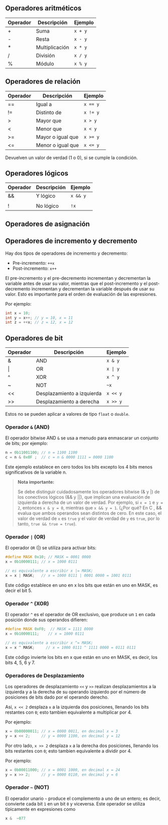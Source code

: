 ## Operadores aritméticos

| Operador | Descripción | Ejemplo |
|----------|-------------|---------|
| +        | Suma | `x + y` |
| -        | Resta | `x - y` |
| *        | Multiplicación | `x * y` |
| /        | División | `x / y` |
| %        | Módulo | `x % y` |

## Operadores de relación

| Operador | Descripción | Ejemplo |
|----------|-------------|---------|
| ==       | Igual a | `x == y` |
| !=       | Distinto de | `x != y` |
| >        | Mayor que | `x > y` |
| <        | Menor que | `x < y` |
| >=       | Mayor o igual que | `x >= y` |
| <=       | Menor o igual que | `x <= y` |

Devuelven un valor de verdad (1 o 0), si se cumple la condición.

## Operadores lógicos

| Operador | Descripción | Ejemplo |
|----------|-------------|---------|
| &&       | Y lógico | `x && y` |
| ||       | O lógico | `x || y` |
| !        | No lógico | `!x` |

## Operadores de asignación


## Operadores de incremento y decremento

Hay dos tipos de operadores de incremento y decremento:

- Pre-incremento: `++x`
- Post-incremento: `x++`


El pre-incremento y el pre-decremento incrementan y decrementan la variable antes de usar su valor, mientras que el post-incremento y el post-decremento incrementan y decrementan la variable después de usar su valor. Esto es importante para el orden de evaluación de las expresiones.

Por ejemplo:

```c
int x = 10;
int y = x++; // y = 10, x = 11
int z = ++x; // z = 12, x = 12
``` 


## Operadores de bit
 
 | Operador | Descripción | Ejemplo |
 |----------|-------------|---------|
 | &        | AND | `x & y` |
 | \|        | OR | `x \| y` |
 | ^        | XOR | `x ^ y` |
 | ~        | NOT | `~x` |
 | <<       | Desplazamiento a izquierda | `x << y` |
 | >>       | Desplazamiento a derecha | `x >> y` |
 

Estos no se pueden aplicar a valores de tipo `float` o `double`.

 
### Operador `&` (AND)


El operador bitwise AND `&` se usa a menudo para enmascarar un conjunto de bits; por ejemplo:

```c
n = 0b11001100; // n = 1100 1100
c = n & 0x0F ;  // c = n & 0000 1111 = 0000 1100 
```

Este ejemplo establece en cero todos los bits excepto los 4 bits menos significativos de la variable n.


> **Nota importante:**
> 
> Se debe distinguir cuidadosamente los operadores bitwise (& y |) de los conectivos lógicos (&& y ||), que implican una evaluación de izquierda a derecha de un valor de verdad. Por ejemplo, si `x = 1` e `y = 2`, entonces `x & y = 0`, mientras que `x && y = 1`. (¿Por qué? En C , && evalua que ambos operandos sean distintos de cero. En este caso, el valor de verdad de `x` es `true` y el valor de verdad de `y` es `true`, por lo tanto, `true && true = true`).


### Operador `|` (OR)

 El operador `OR` (|) se utiliza para activar bits:

```c
#define MASK 0x10; // MASK = 0001 0000
x = 0b10000111; // x = 1000 0111

// es equivalente a escribir x |= MASK;
x = x | MASK;   // x = 1000 0111 | 0001 0000 = 1001 0111
```
Este código establece en uno en x los bits que están en uno en MASK, es decir el bit 5.



### Operador `^` (XOR)

El operador `^` es el operador de OR exclusivo, que produce un `1` en cada posición donde sus operandos difieren:

```c
#define MASK 0xF0;  // MASK = 1111 0000
x = 0b10000111;    // x = 1000 0111

// es equivalente a escribir x ^= MASK;
x = x ^ MASK;     // x = 1000 0111 ^ 1111 0000 = 0111 0111
```

Este código invierte los bits en x que están en uno en MASK, es decir, los bits 4, 5, 6 y 7.


### Operadores de Desplazamiento

Los operadores de desplazamiento `<<` y `>>` realizan desplazamientos a la izquierda y a la derecha de su operando izquierdo por el número de posiciones de bits dado por el operando derecho.

 Así, `x << 2` desplaza `x` a la izquierda dos posiciones, llenando los bits restantes con `0`; esto tambien equivalente a multiplicar por 4. 

Por ejemplo:

```c
x = 0b00000011; // x = 0000 0011, en decimal x = 3
y = x << 2;     // y = 0000 1100, en decimal y = 12
```

Por otro lado, `x >> 2` desplaza `x` a la derecha dos posiciones, llenando los bits restantes con `0`; esto tambien equivalente a dividir por 4.

Por ejemplo:

```c
x = 0b00011000; // x = 0001 1000, en decimal x = 24
y = x >> 2;     // y = 0000 0110, en decimal y = 6
```
 


### Operador `~` (NOT)

El operador unario `~` produce el complemento a uno de un entero; es decir, convierte cada bit `1` en un bit `0` y viceversa. Este operador se utiliza típicamente en expresiones como

```c
x &  ~077  
```








